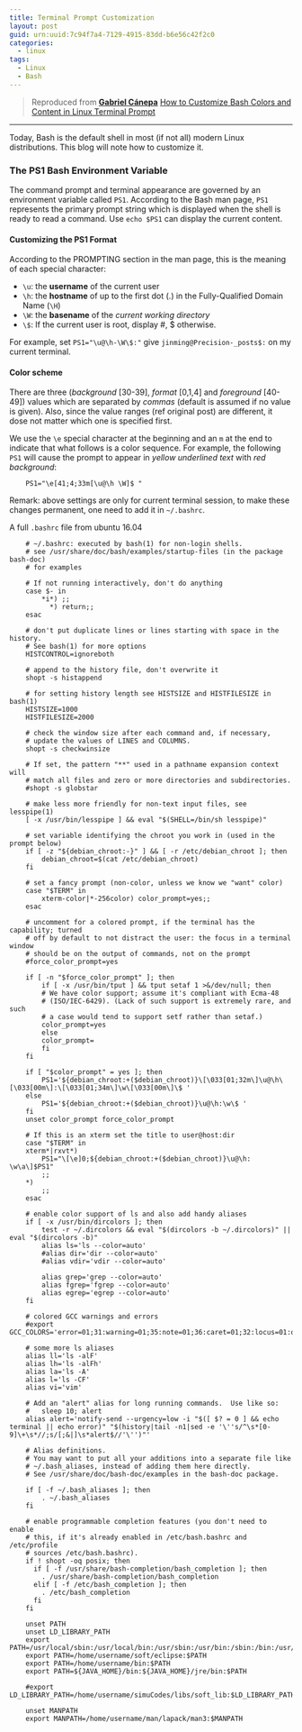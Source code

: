 ```yaml
---
title: Terminal Prompt Customization
layout: post
guid: urn:uuid:7c94f7a4-7129-4915-83dd-b6e56c42f2c0
categories:
  - linux
tags:
  - Linux
  - Bash
---
```



> Reproduced from [**Gabriel Cánepa**](http://www.tecmint.com/author/gacanepa/) [How to Customize Bash Colors and Content in Linux Terminal Prompt](http://www.tecmint.com/customize-bash-colors-terminal-prompt-linux/)


---

Today, Bash is the default shell in most (if not all) modern Linux distributions. This blog will note how to customize it.

### The PS1 Bash Environment Variable
The command prompt and terminal appearance are governed by an environment variable called `PS1`. According to the Bash man page, 
`PS1` represents the primary prompt string which is displayed when the shell is ready to read a command. Use `echo $PS1` can display 
the current content.

#### Customizing the PS1 Format
According to the PROMPTING section in the man page, this is the meaning of each special character:

- `\u`: the **username** of the current user
- `\h`: the **hostname** of up to the first dot (.) in the Fully-Qualified Domain Name (`\H`)
- `\W`: the **basename** of the *current working directory*
- `\$`: If the current user is root, display #, \$ otherwise.

For example, set `PS1="\u@\h-\W\$:"` give `jinming@Precision-_posts$:` on my current terminal.

#### Color scheme
There are three (*background* [30-39], *format* [0,1,4] and *foreground* [40-49]) values which are separated by *commas* (default is assumed
if no value is given). Also, since the value ranges (ref original post) are different, it dose not matter which one is specified 
first.

We use the `\e` special character at the beginning and an `m` at the end to indicate that what follows is a color sequence. For example, 
the following `PS1` will cause the prompt to appear in *yellow underlined text* with *red background*:

```
    PS1="\e[41;4;33m[\u@\h \W]$ "
```

Remark: above settings are only for current terminal session, to make these changes permanent, one need to add it in `~/.bashrc`.

A full `.bashrc` file from ubuntu 16.04

```
    # ~/.bashrc: executed by bash(1) for non-login shells.
    # see /usr/share/doc/bash/examples/startup-files (in the package bash-doc)
    # for examples
    
    # If not running interactively, don't do anything
    case $- in
        *i*) ;;
          *) return;;
    esac
    
    # don't put duplicate lines or lines starting with space in the history.
    # See bash(1) for more options
    HISTCONTROL=ignoreboth
    
    # append to the history file, don't overwrite it
    shopt -s histappend
    
    # for setting history length see HISTSIZE and HISTFILESIZE in bash(1)
    HISTSIZE=1000
    HISTFILESIZE=2000
    
    # check the window size after each command and, if necessary,
    # update the values of LINES and COLUMNS.
    shopt -s checkwinsize
    
    # If set, the pattern "**" used in a pathname expansion context will
    # match all files and zero or more directories and subdirectories.
    #shopt -s globstar
    
    # make less more friendly for non-text input files, see lesspipe(1)
    [ -x /usr/bin/lesspipe ] && eval "$(SHELL=/bin/sh lesspipe)"
    
    # set variable identifying the chroot you work in (used in the prompt below)
    if [ -z "${debian_chroot:-}" ] && [ -r /etc/debian_chroot ]; then
        debian_chroot=$(cat /etc/debian_chroot)
    fi
    
    # set a fancy prompt (non-color, unless we know we "want" color)
    case "$TERM" in
        xterm-color|*-256color) color_prompt=yes;;
    esac
    
    # uncomment for a colored prompt, if the terminal has the capability; turned
    # off by default to not distract the user: the focus in a terminal window
    # should be on the output of commands, not on the prompt
    #force_color_prompt=yes
    
    if [ -n "$force_color_prompt" ]; then
        if [ -x /usr/bin/tput ] && tput setaf 1 >&/dev/null; then
    	# We have color support; assume it's compliant with Ecma-48
    	# (ISO/IEC-6429). (Lack of such support is extremely rare, and such
    	# a case would tend to support setf rather than setaf.)
    	color_prompt=yes
        else
    	color_prompt=
        fi
    fi
    
    if [ "$color_prompt" = yes ]; then
        PS1='${debian_chroot:+($debian_chroot)}\[\033[01;32m\]\u@\h\[\033[00m\]:\[\033[01;34m\]\w\[\033[00m\]\$ '
    else
        PS1='${debian_chroot:+($debian_chroot)}\u@\h:\w\$ '
    fi
    unset color_prompt force_color_prompt
    
    # If this is an xterm set the title to user@host:dir
    case "$TERM" in
    xterm*|rxvt*)
        PS1="\[\e]0;${debian_chroot:+($debian_chroot)}\u@\h: \w\a\]$PS1"
        ;;
    *)
        ;;
    esac
    
    # enable color support of ls and also add handy aliases
    if [ -x /usr/bin/dircolors ]; then
        test -r ~/.dircolors && eval "$(dircolors -b ~/.dircolors)" || eval "$(dircolors -b)"
        alias ls='ls --color=auto'
        #alias dir='dir --color=auto'
        #alias vdir='vdir --color=auto'
    
        alias grep='grep --color=auto'
        alias fgrep='fgrep --color=auto'
        alias egrep='egrep --color=auto'
    fi
    
    # colored GCC warnings and errors
    #export GCC_COLORS='error=01;31:warning=01;35:note=01;36:caret=01;32:locus=01:quote=01'
    
    # some more ls aliases
    alias ll='ls -alF'
    alias lh='ls -alFh'
    alias la='ls -A'
    alias l='ls -CF'
    alias vi='vim'
    
    # Add an "alert" alias for long running commands.  Use like so:
    #   sleep 10; alert
    alias alert='notify-send --urgency=low -i "$([ $? = 0 ] && echo terminal || echo error)" "$(history|tail -n1|sed -e '\''s/^\s*[0-9]\+\s*//;s/[;&|]\s*alert$//'\'')"'
    
    # Alias definitions.
    # You may want to put all your additions into a separate file like
    # ~/.bash_aliases, instead of adding them here directly.
    # See /usr/share/doc/bash-doc/examples in the bash-doc package.
    
    if [ -f ~/.bash_aliases ]; then
        . ~/.bash_aliases
    fi
    
    # enable programmable completion features (you don't need to enable
    # this, if it's already enabled in /etc/bash.bashrc and /etc/profile
    # sources /etc/bash.bashrc).
    if ! shopt -oq posix; then
      if [ -f /usr/share/bash-completion/bash_completion ]; then
        . /usr/share/bash-completion/bash_completion
      elif [ -f /etc/bash_completion ]; then
        . /etc/bash_completion
      fi
    fi
    
    unset PATH
    unset LD_LIBRARY_PATH
    export PATH=/usr/local/sbin:/usr/local/bin:/usr/sbin:/usr/bin:/sbin:/bin:/usr/games:/usr/local/games:/snap/bin
    export PATH=/home/username/soft/eclipse:$PATH
    export PATH=/home/username/bin:$PATH
    export PATH=${JAVA_HOME}/bin:${JAVA_HOME}/jre/bin:$PATH
    
    #export LD_LIBRARY_PATH=/home/username/simuCodes/libs/soft_lib:$LD_LIBRARY_PATH
    
    unset MANPATH
    export MANPATH=/home/username/man/lapack/man3:$MANPATH
```

